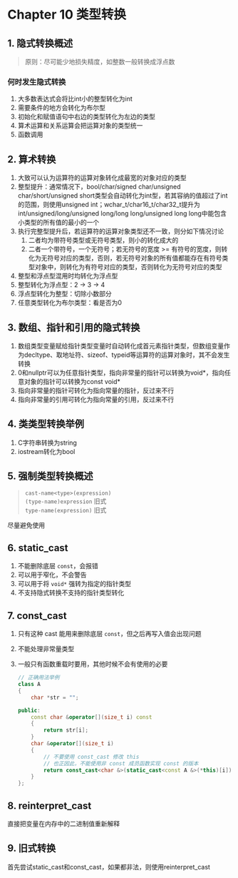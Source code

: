 # Chapter 10 类型转换

## 1. 隐式转换概述

> 原则：尽可能少地损失精度，如整数一般转换成浮点数

### 何时发生隐式转换

1. 大多数表达式会将比int小的整型转化为int
2. 需要条件的地方会转化为布尔型
3. 初始化和赋值语句中右边的类型转化为左边的类型
4. 算术运算和关系运算会把运算对象的类型统一
5. 函数调用

## 2. 算术转换

1. 大致可以认为运算符的运算对象转化成最宽的对象对应的类型
2. 整型提升：通常情况下，bool/char/signed char/unsigned char/short/unsigned short类型会自动转化为int型，若其容纳的值超过了int的范围，则使用unsigned int；wchar_t/char16_t/char32_t提升为int/unsigned/long/unsigned long/long long/unsigned long long中能包含小类型的所有值的最小的一个
3. 执行完整型提升后，若运算符的运算对象类型还不一致，则分如下情况讨论  
    1. 二者均为带符号类型或无符号类型，则小的转化成大的
    2. 二者一个带符号，一个无符号；若无符号的宽度 >= 有符号的宽度，则转化为无符号对应的类型，否则，若无符号对象的所有值都能存在有符号类型对象中，则转化为有符号对应的类型，否则转化为无符号对应的类型
4. 整型和浮点型混用时均转化为浮点型
5. 整型转化为浮点型：2 -> 3 -> 4
6. 浮点型转化为整型：切除小数部分
7. 任意类型转化为布尔类型：看是否为0

## 3. 数组、指针和引用的隐式转换

1. 数组类型变量赋给指针类型变量时自动转化成首元素指针类型，但数组变量作为decltype、取地址符、sizeof、typeid等运算符的运算对象时，其不会发生转换
2. 0和nullptr可以为任意指针类型，指向非常量的指针可以转换为void*，指向任意对象的指针可以转换为const void*
3. 指向非常量的指针可转化为指向常量的指针，反过来不行
4. 指向非常量的引用可转化为指向常量的引用，反过来不行

## 4. 类类型转换举例

1. C字符串转换为string
2. iostream转化为bool

## 5. 强制类型转换概述

> `cast-name<type>(expression)`  
> `(type-name)expression` 旧式  
> `type-name(expression)` 旧式

尽量避免使用

## 6. static_cast

1. 不能删除底层 `const`，会报错
2. 可以用于窄化，不会警告
3. 可以用于将 `void*` 强转为指定的指针类型
4. 不支持隐式转换不支持的指针类型转化

## 7. const_cast

1. 只有这种 cast 能用来删除底层 `const`，但之后再写入值会出现问题
2. 不能处理非常量类型
3. 一般只有函数重载时要用，其他时候不会有使用的必要

    ```C++
    // 正确用法举例
    class A
    {
        char *str = "";
    
    public:
        const char &operator[](size_t i) const
        {
            return str[i];
        }
        char &operator[](size_t i)
        {
            // 不要使用 const_cast 修改 this
            // 也正因此，不能使用非 const 成员函数实现 const 的版本
            return const_cast<char &>(static_cast<const A &>(*this)[i]);
        }
    };
    ```

## 8. reinterpret_cast

直接把变量在内存中的二进制值重新解释

## 9. 旧式转换

首先尝试static_cast和const_cast，如果都非法，则使用reinterpret_cast
